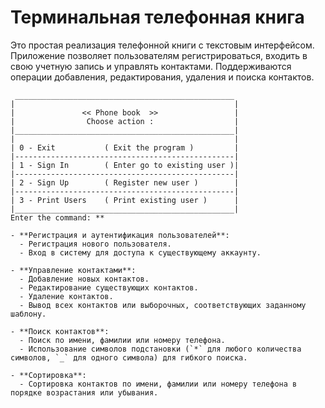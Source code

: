 # Терминальная телефонная книга

Это простая реализация телефонной книги с текстовым интерфейсом. Приложение позволяет пользователям регистрироваться, входить в свою учетную запись и управлять контактами. Поддерживаются операции добавления, редактирования, удаления и поиска контактов.
```
 _________________________________________________ 
|                                                 |
|               << Phone book  >>                 |
|                Choose action :                  |
|_________________________________________________|
|                                                 |
| 0 - Exit           ( Exit the program )         |
|-------------------------------------------------|
| 1 - Sign In        ( Enter go to existing user )|
|-------------------------------------------------|
| 2 - Sign Up        ( Register new user )        |
|-------------------------------------------------|
| 3 - Print Users    ( Print existing user )      |
|_________________________________________________|
Enter the command: **

- **Регистрация и аутентификация пользователей**:
  - Регистрация нового пользователя.
  - Вход в систему для доступа к существующему аккаунту.

- **Управление контактами**:
  - Добавление новых контактов.
  - Редактирование существующих контактов.
  - Удаление контактов.
  - Вывод всех контактов или выборочных, соответствующих заданному шаблону.

- **Поиск контактов**:
  - Поиск по имени, фамилии или номеру телефона.
  - Использование символов подстановки (`*` для любого количества символов, `_` для одного символа) для гибкого поиска.

- **Сортировка**:
  - Сортировка контактов по имени, фамилии или номеру телефона в порядке возрастания или убывания.

```
